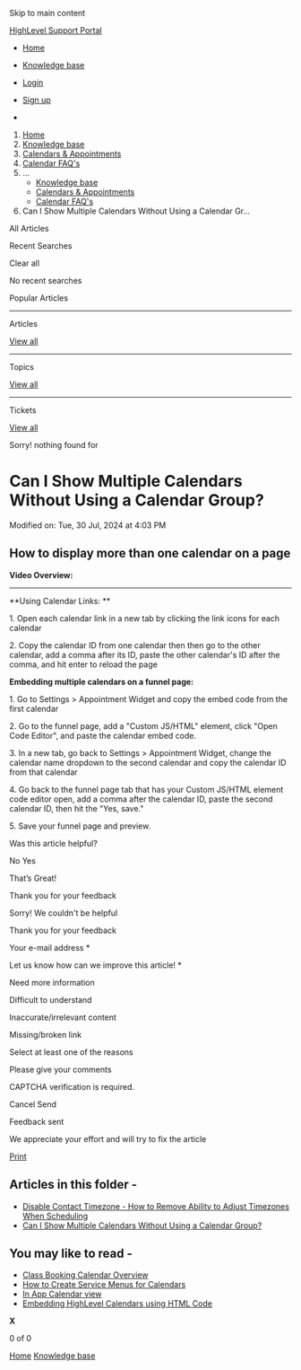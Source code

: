 Skip to main content

[ HighLevel Support Portal ](https://help.gohighlevel.com)

  * [ Home ](/support/home)
  * [ Knowledge base ](/support/solutions)

  * [Login](/support/login)
  * [Sign up](/support/signup)
  * 

  1. [Home](/support/home)
  2. [Knowledge base](/support/solutions)
  3. [Calendars & Appointments](/support/solutions/48000449585)
  4. [Calendar FAQ's](/support/solutions/folders/155000000702)
  5. ... 
     * [Knowledge base](/support/solutions)
     * [Calendars & Appointments](/support/solutions/48000449585)
     * [Calendar FAQ's](/support/solutions/folders/155000000702)
  6. Can I Show Multiple Calendars Without Using a Calendar Gr...

All  Articles 

Recent Searches

Clear all

No recent searches

Popular Articles

* * *

Articles

[View all](/support/search/solutions)

* * *

Topics

[View all](/support/search/topics)

* * *

Tickets

[View all](/support/search/tickets)

Sorry! nothing found for   

# Can I Show Multiple Calendars Without Using a Calendar Group?

Modified on: Tue, 30 Jul, 2024 at 4:03 PM

## **How to display more than one calendar on a page**

**Video Overview:**

****  

**Using Calendar Links:  **

1\. Open each calendar link in a new tab by clicking the link icons for each calendar

2\. Copy the calendar ID from one calendar then then go to the other calendar, add a comma after its ID, paste the other calendar's ID after the comma, and hit enter to reload the page

**Embedding multiple calendars on a funnel page:**

1\. Go to Settings > Appointment Widget and copy the embed code from the first calendar

2\. Go to the funnel page, add a "Custom JS/HTML" element, click "Open Code Editor", and paste the calendar embed code.

3\. In a new tab, go back to Settings > Appointment Widget, change the calendar name dropdown to the second calendar and copy the calendar ID from that calendar

4\. Go back to the funnel page tab that has your Custom JS/HTML element code editor open, add a comma after the calendar ID, paste the second calendar ID, then hit the "Yes, save."

5\. Save your funnel page and preview.

Was this article helpful?

No  Yes 

That’s Great!

Thank you for your feedback

Sorry! We couldn't be helpful

Thank you for your feedback

Your e-mail address *

Let us know how can we improve this article! *

Need more information 

Difficult to understand 

Inaccurate/irrelevant content 

Missing/broken link 

Select at least one of the reasons 

Please give your comments 

CAPTCHA verification is required. 

Cancel  Send 

Feedback sent

We appreciate your effort and will try to fix the article

[Print](javascript:print\(\))

## Articles in this folder -

  * [Disable Contact Timezone - How to Remove Ability to Adjust Timezones When Scheduling](/support/solutions/articles/48000982200-disable-contact-timezone-how-to-remove-ability-to-adjust-timezones-when-scheduling)
  * [Can I Show Multiple Calendars Without Using a Calendar Group?](/support/solutions/articles/48001049320-can-i-show-multiple-calendars-without-using-a-calendar-group-)

## You may like to read -

  * [Class Booking Calendar Overview](/support/solutions/articles/48001236022-class-booking-calendar-overview)
  * [How to Create Service Menus for Calendars](/support/solutions/articles/155000001161-how-to-create-service-menus-for-calendars)
  * [In App Calendar view](/support/solutions/articles/155000001202-in-app-calendar-view)
  * [Embedding HighLevel Calendars using HTML Code](/support/solutions/articles/48000982201-embedding-highlevel-calendars-using-html-code)

**X**

0 of 0 []()

[Home](/support/home) [Knowledge base](/support/solutions)
